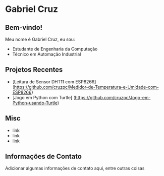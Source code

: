 

# Gabriel Cruz

## Bem-vindo! 

Meu nome é Gabriel Cruz, eu sou:
  
  - Estudante de Engenharia da Computação
  - Técnico em Automação Industrial
  
## Projetos Recentes

  - [Leitura de Sensor DHT11 com ESP8266] (https://github.com/cruzpc/Medidor-de-Temperatura-e-Umidade-com-ESP8266)
  - [Jogo em Python com Turtle] (https://github.com/cruzpc/Jogo-em-Python-usando-Turtle)
  
## Misc

  - link
  - link
  - link
  
## Informações de Contato

Adicionar algumas informações de contato aqui, entre outras coisas
